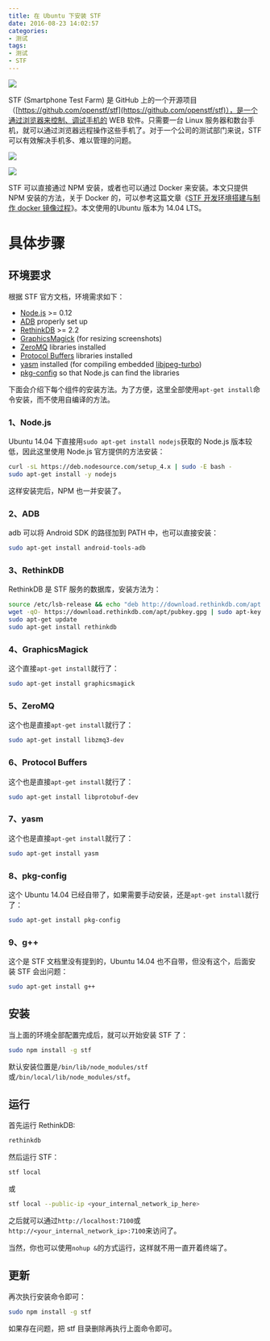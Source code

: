 ```yaml
---
title: 在 Ubuntu 下安装 STF
date: 2016-08-23 14:02:57
categories:
- 测试
tags:
- 测试
- STF
---
```


![](/images/Install-STF-in-Ubuntu/1.png)

STF (Smartphone Test Farm) 是 GitHub 上的一个开源项目（[https://github.com/openstf/stf](https://github.com/openstf/stf)），是一个通过浏览器来控制、调试手机的 WEB 软件。只需要一台 Linux 服务器和数台手机，就可以通过浏览器远程操作这些手机了。对于一个公司的测试部门来说，STF 可以有效解决手机多、难以管理的问题。

<!-- more -->

![](/images/Install-STF-in-Ubuntu/2.jpg)

![](/images/Install-STF-in-Ubuntu/3.gif)

STF 可以直接通过 NPM 安装，或者也可以通过 Docker 来安装。本文只提供 NPM 安装的方法，关于 Docker 的，可以参考这篇文章《[STF 开发环境搭建与制作 docker 镜像过程](https://testerhome.com/topics/5206)》。本文使用的Ubuntu 版本为 14.04 LTS。

# 具体步骤

## 环境要求

根据 STF 官方文档，环境需求如下：

- [Node.js](https://nodejs.org/) >= 0.12
- [ADB](http://developer.android.com/tools/help/adb.html) properly set up
- [RethinkDB](http://rethinkdb.com/) >= 2.2
- [GraphicsMagick](http://www.graphicsmagick.org/) (for resizing screenshots)
- [ZeroMQ](http://zeromq.org/) libraries installed
- [Protocol Buffers](https://github.com/google/protobuf) libraries installed
- [yasm](http://yasm.tortall.net/) installed (for compiling embedded [libjpeg-turbo](https://github.com/sorccu/node-jpeg-turbo))
- [pkg-config](http://www.freedesktop.org/wiki/Software/pkg-config/) so that Node.js can find the libraries

下面会介绍下每个组件的安装方法。为了方便，这里全部使用`apt-get install`命令安装，而不使用自编译的方法。

### 1、Node.js

Ubuntu 14.04 下直接用`sudo apt-get install nodejs`获取的 Node.js 版本较低，因此这里使用 Node.js 官方提供的方法安装：

``` sh
curl -sL https://deb.nodesource.com/setup_4.x | sudo -E bash -
sudo apt-get install -y nodejs
```

这样安装完后，NPM 也一并安装了。

### 2、ADB

adb 可以将 Android SDK 的路径加到 PATH 中，也可以直接安装：

``` sh
sudo apt-get install android-tools-adb
```

### 3、RethinkDB

RethinkDB 是 STF 服务的数据库，安装方法为：

``` sh
source /etc/lsb-release && echo "deb http://download.rethinkdb.com/apt $DISTRIB_CODENAME main" | sudo tee /etc/apt/sources.list.d/rethinkdb.list
wget -qO- https://download.rethinkdb.com/apt/pubkey.gpg | sudo apt-key add -
sudo apt-get update
sudo apt-get install rethinkdb
```

### 4、GraphicsMagick

这个直接`apt-get install`就行了：

``` sh
sudo apt-get install graphicsmagick
```

### 5、ZeroMQ

这个也是直接`apt-get install`就行了：

``` sh
sudo apt-get install libzmq3-dev
```

### 6、Protocol Buffers

这个也是直接`apt-get install`就行了：

``` sh
sudo apt-get install libprotobuf-dev
```

### 7、yasm

这个也是直接`apt-get install`就行了：

``` sh
sudo apt-get install yasm
```

### 8、pkg-config

这个 Ubuntu 14.04 已经自带了，如果需要手动安装，还是`apt-get install`就行了：

``` sh
sudo apt-get install pkg-config
```

### 9、g++

这个是 STF 文档里没有提到的，Ubuntu 14.04 也不自带，但没有这个，后面安装 STF 会出问题：

``` sh
sudo apt-get install g++
```

## 安装

当上面的环境全部配置完成后，就可以开始安装 STF 了：

``` sh
sudo npm install -g stf
```

默认安装位置是`/bin/lib/node_modules/stf`或`/bin/local/lib/node_modules/stf`。

## 运行

首先运行 RethinkDB:

``` sh
rethinkdb
```

然后运行 STF：

``` sh
stf local
```

或

``` sh
stf local --public-ip <your_internal_network_ip_here>
```

之后就可以通过`http://localhost:7100`或`http://<your_internal_network_ip>:7100`来访问了。

当然，你也可以使用`nohup &`的方式运行，这样就不用一直开着终端了。

## 更新

再次执行安装命令即可：

``` sh
sudo npm install -g stf
```

如果存在问题，把 stf 目录删除再执行上面命令即可。

